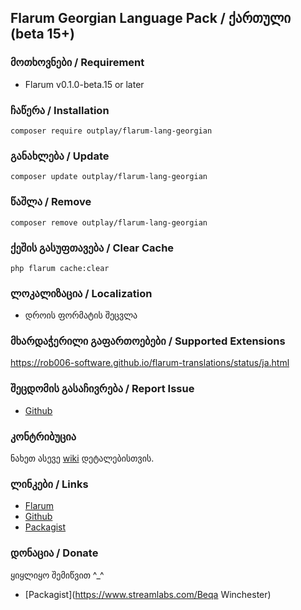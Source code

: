 ## Flarum Georgian Language Pack / ქართული (beta 15+)


### მოთხოვნები / Requirement
  - Flarum v0.1.0-beta.15 or later

### ჩაწერა / Installation
```
composer require outplay/flarum-lang-georgian
```

### განახლება / Update
```
composer update outplay/flarum-lang-georgian
```

### წაშლა / Remove
```
composer remove outplay/flarum-lang-georgian
```

### ქეშის გასუფთავება / Clear Cache
```
php flarum cache:clear
```
### ლოკალიზაცია / Localization
  - დროის ფორმატის შეცვლა

### მხარდაჭერილი გაფართოებები / Supported Extensions
https://rob006-software.github.io/flarum-translations/status/ja.html


### შეცდომის გასაჩივრება / Report Issue
  - [Github](https://github.com/B3K4682/lang-georgian/issues)

### კონტრიბუცია

ნახეთ ასევე [wiki](https://github.com/B3K4682/lang-georgian/wiki#contributing) დეტალებისთვის.

### ლინკები / Links
  - [Flarum](https://discuss.flarum.org)
  - [Github](https://github.com/B3K4682/lang-georgian)
  - [Packagist](https://packagist.org/packages/outplay/flarum-lang-georgian)

### დონაცია / Donate
ყიყლიყო შემიწვით \^_\^

  - [Packagist](https://www.streamlabs.com/Beqa Winchester)
